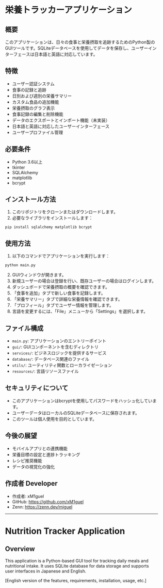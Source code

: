 # 栄養トラッカーアプリケーション

## 概要
このアプリケーションは、日々の食事と栄養摂取を追跡するためのPython製のGUIツールです。SQLiteデータベースを使用してデータを保存し、ユーザーインターフェースは日本語と英語に対応しています。

## 特徴
- ユーザー認証システム
- 食事の記録と追跡
- 日別および週別の栄養サマリー
- カスタム食品の追加機能
- 栄養摂取のグラフ表示
- 食事記録の編集と削除機能
- データのエクスポートとインポート機能（未実装）
- 日本語と英語に対応したユーザーインターフェース
- ユーザープロファイル管理

## 必要条件
- Python 3.6以上
- tkinter
- SQLAlchemy
- matplotlib
- bcrypt

## インストール方法
1. このリポジトリをクローンまたはダウンロードします。
2. 必要なライブラリをインストールします：
```
pip install sqlalchemy matplotlib bcrypt
```

## 使用方法
1. 以下のコマンドでアプリケーションを実行します：
```
python main.py
```
2. GUIウィンドウが開きます。
3. 新規ユーザーの場合は登録を行い、既存ユーザーの場合はログインします。
4. ダッシュボードで栄養摂取の概要を確認できます。
5. 「食事を追加」タブで新しい食事を記録します。
6. 「栄養サマリー」タブで詳細な栄養情報を確認できます。
7. 「プロフィール」タブでユーザー情報を管理します。
8. 言語を変更するには、「File」メニューから「Settings」を選択します。

## ファイル構成
- `main.py`: アプリケーションのエントリーポイント
- `gui/`: GUIコンポーネントを含むディレクトリ
- `services/`: ビジネスロジックを提供するサービス
- `database/`: データベース関連のファイル
- `utils/`: ユーティリティ関数とローカライゼーション
- `resources/`: 言語リソースファイル

## セキュリティについて
- このアプリケーションはbcryptを使用してパスワードをハッシュ化しています。
- ユーザーデータはローカルのSQLiteデータベースに保存されます。
- このツールは個人使用を目的としています。

## 今後の展望
- モバイルアプリとの連携機能
- 栄養目標の設定と進捗トラッキング
- レシピ推奨機能
- データの視覚化の強化

## 作成者 Developer
- 作成者: xM1guel
- GitHub: https://github.com/xM1guel
- Zenn: https://zenn.dev/miguel

---

# Nutrition Tracker Application

## Overview
This application is a Python-based GUI tool for tracking daily meals and nutritional intake. It uses SQLite database for data storage and supports user interfaces in Japanese and English.

[English version of the features, requirements, installation, usage, etc.]
